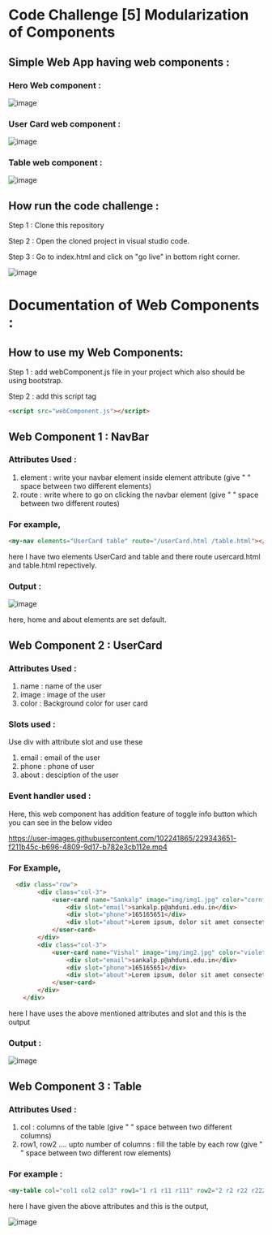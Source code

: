 # Code Challenge [5] Modularization of Components

## Simple Web App having web components :

### Hero Web component :

![image](https://user-images.githubusercontent.com/102241865/229513988-090b630a-5fff-41d5-8afc-2157b31a7ce3.png)

####

### User Card web component :

![image](https://user-images.githubusercontent.com/102241865/229514502-72d4741a-548d-4737-b1c1-984fcee853bf.png)

### Table web component :

![image](https://user-images.githubusercontent.com/102241865/229514839-3e6bf417-2241-47f7-8c1d-486a6e0b44e3.png)



## How run the code challenge :

Step 1 : Clone this repository

Step 2 : Open the cloned project in visual studio code.

Step 3 : Go to index.html and click on "go live" in bottom right corner.

![image](https://user-images.githubusercontent.com/102241865/229342215-926dca50-e55e-4d72-9563-51b8156ef395.png)

# Documentation of Web Components :

## How to use my Web Components:

Step 1 : add webComponent.js file in your project which also should be using bootstrap.

Step 2 : add this script tag

````html
<script src="webComponent.js"></script>
````

## Web Component 1 : NavBar

### Attributes Used :

1. element : write your navbar element inside element attribute (give " " space between two different elements)
2. route : write where to go on clicking the navbar element (give " " space between two different routes)

### For example,

````html
<my-nav elements="UserCard table" route="/userCard.html /table.html"></my-nav>
````
here I have two elements UserCard and table and there route usercard.html and table.html repectively.

### Output :

![image](https://user-images.githubusercontent.com/102241865/229342740-f04514e4-4c85-44d4-9b1e-0c54d5109dca.png)

here, home and about elements are set default.

## Web Component 2 : UserCard 

### Attributes Used :

1. name : name of the user
2. image : image of the user
3. color : Background color for user card

### Slots used :

Use div with attribute slot and use these 

1. email : email of the user
2. phone : phone of user
3. about : desciption of the user

### Event handler used :

Here, this web component has addition feature of toggle info button which you can see in the below video

https://user-images.githubusercontent.com/102241865/229343651-f211b45c-b696-4809-9d17-b782e3cb112e.mp4


### For Example,

````html
  <div class="row">
        <div class="col-3">
            <user-card name="Sankalp" image="img/img1.jpg" color="cornflowerblue">
                <div slot="email">sankalp.p@ahduni.edu.in</div>
                <div slot="phone">165165651</div>
                <div slot="about">Lorem ipsum, dolor sit amet consectetur adipisicing elit. Illum in unde totam voluptatem? Doloribus impedit deleniti vel molestias                   expedita tempore consequuntur eius eum quibusdam a. Commodi deserunt quam nisi temporibus.</div>
            </user-card>
        </div>
        <div class="col-3">
            <user-card name="Vishal" image="img/img2.jpg" color="violet">
                <div slot="email">sankalp.p@ahduni.edu.in</div>
                <div slot="phone">165165651</div>
                <div slot="about">Lorem ipsum, dolor sit amet consectetur adipisicing elit. Illum in unde totam voluptatem? Doloribus impedit deleniti vel molestias                   expedita tempore consequuntur eius eum quibusdam a. Commodi deserunt quam nisi temporibus.</div>
            </user-card>
        </div>
    </div>
````

here I have uses the above mentioned attributes and slot and this is the output

### Output :

![image](https://user-images.githubusercontent.com/102241865/229343757-c1a96e49-61d7-4e25-be75-7188334d905b.png)

## Web Component 3 : Table  

### Attributes Used :

1. col : columns of the table (give " " space between two different columns) 
2. row1, row2 .... upto number of columns : fill the table by each row (give " " space between two different row elements)

### For example :

````html
<my-table col="col1 col2 col3" row1="1 r1 r11 r111" row2="2 r2 r22 r222"></my-table>
````

here I have given the above attributes and this is the output,

![image](https://user-images.githubusercontent.com/102241865/229344135-12f3df8b-22f9-4959-8fcc-9c5112dbb3ae.png)










